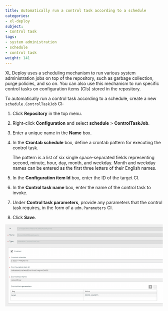 ```yaml
---
title: Automatically run a control task according to a schedule
categories:
- xl-deploy
subject:
- Control task
tags:
- system administration
- schedule
- control task
weight: 141
---
```


XL Deploy uses a scheduling mechanism to run various system administration jobs on top of the repository, such as garbage collection, purge policies, and so on. You can also use this mechanism to run specific control tasks on configuration items (CIs) stored in the repository.

To automatically run a control task according to a schedule, create a new `schedule.ControlTaskJob` CI:

1. Click **Repository** in the top menu.
2. Right-click **Configuration** and select **schedule** > **ControlTaskJob**.
3. Enter a unique name in the **Name** box.
4. In the **Crontab schedule** box, define a crontab pattern for executing the control task.

    The pattern is a list of six single space-separated fields representing second, minute, hour, day, month, and weekday. Month and weekday names can be entered as the first three letters of their English names.

5. In the **Configuration item Id** box, enter the ID of the target CI.
6. In the **Control task name** box, enter the name of the control task to invoke.
7. Under **Control task parameters**, provide any parameters that the control task requires, in the form of a `udm.Parameters` CI.
8. Click **Save**.

![Control task job](images/system-admin-control-task-job.png)
